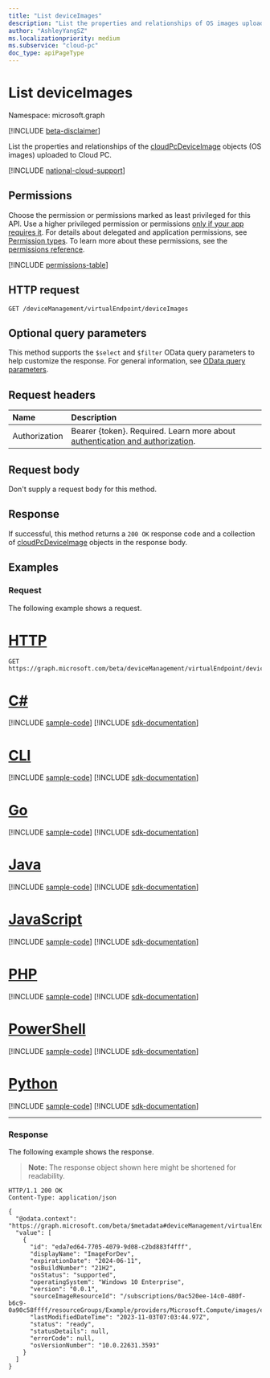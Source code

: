 ```yaml
---
title: "List deviceImages"
description: "List the properties and relationships of OS images uploaded to Cloud PC."
author: "AshleyYangSZ"
ms.localizationpriority: medium
ms.subservice: "cloud-pc"
doc_type: apiPageType
---
```


# List deviceImages

Namespace: microsoft.graph

[!INCLUDE [beta-disclaimer](../../includes/beta-disclaimer.md)]

List the properties and relationships of the [cloudPcDeviceImage](../resources/cloudpcdeviceimage.md) objects (OS images) uploaded to Cloud PC.

[!INCLUDE [national-cloud-support](../../includes/global-us.md)]

## Permissions

Choose the permission or permissions marked as least privileged for this API. Use a higher privileged permission or permissions [only if your app requires it](/graph/permissions-overview#best-practices-for-using-microsoft-graph-permissions). For details about delegated and application permissions, see [Permission types](/graph/permissions-overview#permission-types). To learn more about these permissions, see the [permissions reference](/graph/permissions-reference).

<!-- { "blockType": "permissions", "name": "virtualendpoint_list_deviceimages" } -->
[!INCLUDE [permissions-table](../includes/permissions/virtualendpoint-list-deviceimages-permissions.md)]

## HTTP request

<!-- {
  "blockType": "ignored"
}
-->

``` http
GET /deviceManagement/virtualEndpoint/deviceImages
```

## Optional query parameters

This method supports the `$select` and `$filter` OData query parameters to help customize the response. For general information, see [OData query parameters](/graph/query-parameters).

## Request headers

| Name          | Description               |
| :------------ | :------------------------ |
|Authorization|Bearer {token}. Required. Learn more about [authentication and authorization](/graph/auth/auth-concepts).|

## Request body

Don't supply a request body for this method.

## Response

If successful, this method returns a `200 OK` response code and a collection of [cloudPcDeviceImage](../resources/cloudpcdeviceimage.md) objects in the response body.

## Examples

### Request

The following example shows a request.

# [HTTP](#tab/http)
<!-- {
  "blockType": "request",
  "name": "list_cloudpcdeviceimages"
}
-->

``` http
GET https://graph.microsoft.com/beta/deviceManagement/virtualEndpoint/deviceImages
```

# [C#](#tab/csharp)
[!INCLUDE [sample-code](../includes/snippets/csharp/list-cloudpcdeviceimages-csharp-snippets.md)]
[!INCLUDE [sdk-documentation](../includes/snippets/snippets-sdk-documentation-link.md)]

# [CLI](#tab/cli)
[!INCLUDE [sample-code](../includes/snippets/cli/list-cloudpcdeviceimages-cli-snippets.md)]
[!INCLUDE [sdk-documentation](../includes/snippets/snippets-sdk-documentation-link.md)]

# [Go](#tab/go)
[!INCLUDE [sample-code](../includes/snippets/go/list-cloudpcdeviceimages-go-snippets.md)]
[!INCLUDE [sdk-documentation](../includes/snippets/snippets-sdk-documentation-link.md)]

# [Java](#tab/java)
[!INCLUDE [sample-code](../includes/snippets/java/list-cloudpcdeviceimages-java-snippets.md)]
[!INCLUDE [sdk-documentation](../includes/snippets/snippets-sdk-documentation-link.md)]

# [JavaScript](#tab/javascript)
[!INCLUDE [sample-code](../includes/snippets/javascript/list-cloudpcdeviceimages-javascript-snippets.md)]
[!INCLUDE [sdk-documentation](../includes/snippets/snippets-sdk-documentation-link.md)]

# [PHP](#tab/php)
[!INCLUDE [sample-code](../includes/snippets/php/list-cloudpcdeviceimages-php-snippets.md)]
[!INCLUDE [sdk-documentation](../includes/snippets/snippets-sdk-documentation-link.md)]

# [PowerShell](#tab/powershell)
[!INCLUDE [sample-code](../includes/snippets/powershell/list-cloudpcdeviceimages-powershell-snippets.md)]
[!INCLUDE [sdk-documentation](../includes/snippets/snippets-sdk-documentation-link.md)]

# [Python](#tab/python)
[!INCLUDE [sample-code](../includes/snippets/python/list-cloudpcdeviceimages-python-snippets.md)]
[!INCLUDE [sdk-documentation](../includes/snippets/snippets-sdk-documentation-link.md)]

---

### Response

The following example shows the response.

>**Note:** The response object shown here might be shortened for readability.
<!-- {
  "blockType": "response",
  "truncated": true,
  "@odata.type": "Collection(microsoft.graph.cloudPcDeviceImage)"
}
-->

``` http
HTTP/1.1 200 OK
Content-Type: application/json

{
  "@odata.context": "https://graph.microsoft.com/beta/$metadata#deviceManagement/virtualEndpoint/deviceImages",
  "value": [
    {
      "id": "eda7ed64-7705-4079-9d08-c2bd883f4fff",
      "displayName": "ImageForDev",
      "expirationDate": "2024-06-11",
      "osBuildNumber": "21H2",
      "osStatus": "supported",
      "operatingSystem": "Windows 10 Enterprise",
      "version": "0.0.1",
      "sourceImageResourceId": "/subscriptions/0ac520ee-14c0-480f-b6c9-0a90c58ffff/resourceGroups/Example/providers/Microsoft.Compute/images/exampleImageForDev",
      "lastModifiedDateTime": "2023-11-03T07:03:44.97Z",
      "status": "ready",
      "statusDetails": null,
      "errorCode": null,
      "osVersionNumber": "10.0.22631.3593"
    }
  ]
}
```
